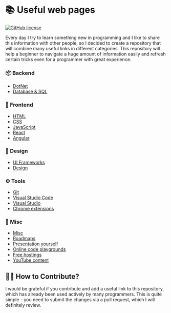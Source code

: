 # 📚 Useful web pages

[![GitHub license](https://img.shields.io/badge/license-MIT-brightgreen.svg)](https://github.com/MikhailMasny/useful-web-pages/blob/master/LICENSE)

Every day I try to learn something new in programming and I like to share this information with other people, so I decided to create a repository that will combine many useful links in different categories. This repository will help a beginner to navigate a huge amount of information easily and refresh certain tricks even for a programmer with great experience.

### 📦 Backend

- [DotNet](https://github.com/MikhailMasny/useful-web-pages/blob/master/docs/dotnet.md)
- [Database & SQL](https://github.com/MikhailMasny/useful-web-pages/blob/master/docs/database.md)

### 📃 Frontend

- [HTML](https://github.com/MikhailMasny/useful-web-pages/blob/master/docs/html.md)
- [CSS](https://github.com/MikhailMasny/useful-web-pages/blob/master/docs/css.md)
- [JavaScript](https://github.com/MikhailMasny/useful-web-pages/blob/master/docs/javascript.md)
- [React](https://github.com/MikhailMasny/useful-web-pages/blob/master/docs/react.md)
- [Angular](https://github.com/MikhailMasny/useful-web-pages/blob/master/docs/angular.md)

### 💎 Design

- [UI Frameworks](https://github.com/MikhailMasny/useful-web-pages/blob/master/docs/ui-framework.md)
- [Design](https://github.com/MikhailMasny/useful-web-pages/blob/master/docs/design.md)

### ⚙️ Tools

- [Git](https://github.com/MikhailMasny/useful-web-pages/blob/master/docs/git.md)
- [Visual Studio Code](https://github.com/MikhailMasny/useful-web-pages/blob/master/docs/vs-code.md)
- [Visual Studio](https://github.com/MikhailMasny/useful-web-pages/blob/master/docs/vs.md)
- [Chrome extensions](https://github.com/MikhailMasny/useful-web-pages/blob/master/docs/chrome.md)

### 🌌 Misc

- [Misc](https://github.com/MikhailMasny/useful-web-pages/blob/master/docs/misc.md)
- [Roadmaps](https://github.com/MikhailMasny/useful-web-pages/blob/master/docs/roadmaps.md)
- [Presentation yourself](https://github.com/MikhailMasny/useful-web-pages/blob/master/docs/presentation.md)
- [Online code playgrounds](https://github.com/MikhailMasny/useful-web-pages/blob/master/docs/sandbox.md)
- [Free hostings](https://github.com/MikhailMasny/useful-web-pages/blob/master/docs/hosting.md)
- [YouTube content](https://github.com/MikhailMasny/useful-web-pages/blob/master/docs/youtube.md)

## 🙌🏼 How to Contribute?

I would be grateful if you contribute and add a useful link to this repository, which has already been used actively by many programmers. This is quite simple - you need to submit the changes via a pull request, which I will definitely review.
